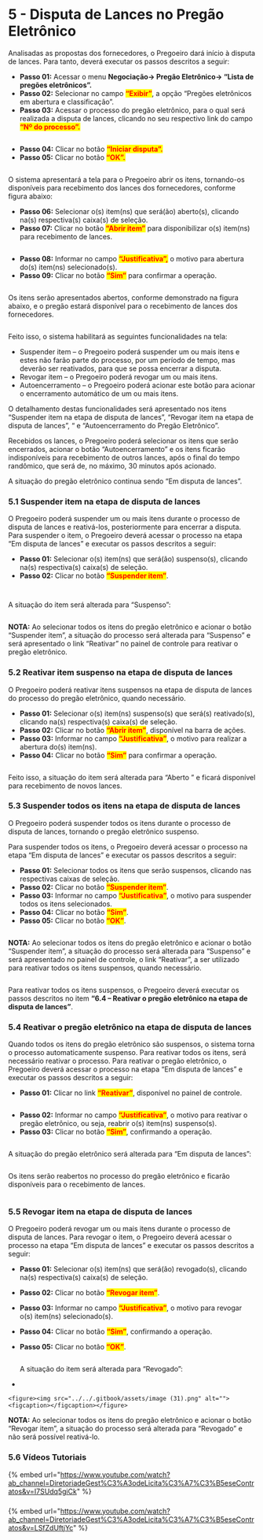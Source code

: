 # 5 - Disputa de Lances no Pregão Eletrônico

Analisadas as propostas dos fornecedores, o Pregoeiro dará início à disputa de lances. Para tanto, deverá executar os passos descritos a seguir:&#x20;

* **Passo 01:** Acessar o menu **Negociação-> Pregão Eletrônico-> **<mark style="color:red;">**“Lista de pregões eletrônicos”.**</mark>&#x20;
* **Passo 02:** Selecionar no campo <mark style="color:red;">**“Exibir”**</mark>, a opção “Pregões eletrônicos em abertura e classificação”.&#x20;
* **Passo 03:** Acessar o processo do pregão eletrônico, para o qual será realizada a disputa de lances, clicando no seu respectivo link do campo <mark style="color:red;">**“Nº do processo”.**</mark>

<figure><img src="../../.gitbook/assets/image (15) (1).png" alt=""><figcaption></figcaption></figure>

* **Passo 04:** Clicar no botão <mark style="color:red;">**“Iniciar disputa”.**</mark>&#x20;
* **Passo 05:** Clicar no botão <mark style="color:red;">**“OK”.**</mark>

<figure><img src="../../.gitbook/assets/image (16) (1).png" alt=""><figcaption></figcaption></figure>

O sistema apresentará a tela para o Pregoeiro abrir os itens, tornando-os disponíveis para recebimento dos lances dos fornecedores, conforme figura abaixo:&#x20;

* **Passo 06:** Selecionar o(s) item(ns) que será(ão) aberto(s), clicando na(s) respectiva(s) caixa(s) de seleção.&#x20;
* **Passo 07:** Clicar no botão <mark style="color:red;">**“Abrir item”**</mark> para disponibilizar o(s) item(ns) para recebimento de lances.

<figure><img src="../../.gitbook/assets/image (17) (1).png" alt=""><figcaption></figcaption></figure>

* **Passo 08:** Informar no campo <mark style="color:red;">**“Justificativa”,**</mark> o motivo para abertura do(s) item(ns) selecionado(s).&#x20;
* **Passo 09:** Clicar no botão <mark style="color:red;">**“Sim”**</mark> para confirmar a operação.&#x20;

<figure><img src="../../.gitbook/assets/image (18) (1).png" alt=""><figcaption></figcaption></figure>

Os itens serão apresentados abertos, conforme demonstrado na figura abaixo, e o pregão estará disponível para o recebimento de lances dos fornecedores.

<figure><img src="../../.gitbook/assets/image (19) (1).png" alt=""><figcaption></figcaption></figure>

Feito isso, o sistema habilitará as seguintes funcionalidades na tela:

* Suspender item – o Pregoeiro poderá suspender um ou mais itens e estes não farão parte do processo, por um período de tempo, mas deverão ser reativados, para que se possa encerrar a disputa.&#x20;
* Revogar item – o Pregoeiro poderá revogar um ou mais itens.&#x20;
* Autoencerramento – o Pregoeiro poderá acionar este botão para acionar o encerramento automático de um ou mais itens.&#x20;

O detalhamento destas funcionalidades será apresentado nos itens “Suspender item na etapa de disputa de lances”, “Revogar item na etapa de disputa de lances”, “ e “Autoencerramento do Pregão Eletrônico”.&#x20;

Recebidos os lances, o Pregoeiro poderá selecionar os itens que serão encerrados, acionar o botão “Autoencerramento” e os itens ficarão indisponíveis para recebimento de outros lances, após o final do tempo randômico, que será de, no máximo, 30 minutos após acionado.&#x20;

A situação do pregão eletrônico continua sendo “Em disputa de lances”.

### 5.1 Suspender item na etapa de disputa de lances

O Pregoeiro poderá suspender um ou mais itens durante o processo de disputa de lances e reativá-los, posteriormente para encerrar a disputa. Para suspender o item, o Pregoeiro deverá acessar o processo na etapa “Em disputa de lances” e executar os passos descritos a seguir:&#x20;

* **Passo 01:** Selecionar o(s) item(ns) que será(ão) suspenso(s), clicando na(s) respectiva(s) caixa(s) de seleção.&#x20;
* **Passo 02:** Clicar no botão <mark style="color:red;">**“Suspender item”**</mark>.

<figure><img src="../../.gitbook/assets/image (20) (1).png" alt=""><figcaption></figcaption></figure>

<figure><img src="../../.gitbook/assets/image (21) (1).png" alt=""><figcaption></figcaption></figure>

A situação do item será alterada para “Suspenso”:

<figure><img src="../../.gitbook/assets/image (22) (1).png" alt=""><figcaption></figcaption></figure>

**NOTA:** Ao selecionar todos os itens do pregão eletrônico e acionar o botão “Suspender item”, a situação do processo será alterada para “Suspenso” e será apresentado o link “Reativar” no painel de controle para reativar o pregão eletrônico.

### &#x20;5.2 Reativar item suspenso na etapa de disputa de lances

O Pregoeiro poderá reativar itens suspensos na etapa de disputa de lances do processo do pregão eletrônico, quando necessário.

* **Passo 01:** Selecionar o(s) item(ns) suspenso(s) que será(s) reativado(s), clicando na(s) respectiva(s) caixa(s) de seleção.&#x20;
* **Passo 02:** Clicar no botão <mark style="color:red;">**“Abrir item”**</mark>, disponível na barra de ações.&#x20;
* **Passo 03:** Informar no campo <mark style="color:red;">**“Justificativa”**</mark>, o motivo para realizar a abertura do(s) item(ns).
* **Passo 04:** Clicar no botão <mark style="color:red;">**“Sim”**</mark> para confirmar a operação.

<figure><img src="../../.gitbook/assets/image (23) (1).png" alt=""><figcaption></figcaption></figure>

Feito isso, a situação do item será alterada para “Aberto ” e ficará disponível para recebimento de novos lances.

### &#x20;5.3 Suspender todos os itens na etapa de disputa de lances

O Pregoeiro poderá suspender todos os itens durante o processo de disputa de lances, tornando o pregão eletrônico suspenso.&#x20;

Para suspender todos os itens, o Pregoeiro deverá acessar o processo na etapa “Em disputa de lances” e executar os passos descritos a seguir:

* **Passo 01:** Selecionar todos os itens que serão suspensos, clicando nas respectivas caixas de seleção.&#x20;
* **Passo 02:** Clicar no botão <mark style="color:red;">**“Suspender item”**</mark>.&#x20;
* **Passo 03:** Informar no campo <mark style="color:red;">**“Justificativa”**</mark>, o motivo para suspender todos os itens selecionados.&#x20;
* **Passo 04:** Clicar no botão <mark style="color:red;">**“Sim”**</mark>.&#x20;
* **Passo 05:** Clicar no botão <mark style="color:red;">**“OK”**</mark>.

<figure><img src="../../.gitbook/assets/image (24) (1).png" alt=""><figcaption></figcaption></figure>

**NOTA:** Ao selecionar todos os itens do pregão eletrônico e acionar o botão “Suspender item”, a situação do processo será alterada para “Suspenso” e será apresentado no painel de controle, o link “Reativar”, a ser utilizado para reativar todos os itens suspensos, quando necessário.

<figure><img src="../../.gitbook/assets/image (25) (1).png" alt=""><figcaption></figcaption></figure>

Para reativar todos os itens suspensos, o Pregoeiro deverá executar os passos descritos no item **“6.4 – Reativar o pregão eletrônico na etapa de disputa de lances”**.

### &#x20;5.4 Reativar o pregão eletrônico na etapa de disputa de lances

Quando todos os itens do pregão eletrônico são suspensos, o sistema torna o processo automaticamente suspenso. Para reativar todos os itens, será necessário reativar o processo. Para reativar o pregão eletrônico, o Pregoeiro deverá acessar o processo na etapa “Em disputa de lances” e executar os passos descritos a seguir:

* **Passo 01:** Clicar no link <mark style="color:red;">**“Reativar”**</mark>, disponível no painel de controle.

<figure><img src="../../.gitbook/assets/image (26) (1).png" alt=""><figcaption></figcaption></figure>

* **Passo 02:** Informar no campo <mark style="color:red;">**“Justificativa”**</mark>, o motivo para reativar o pregão eletrônico, ou seja, reabrir o(s) item(ns) suspenso(s).&#x20;
* **Passo 03:** Clicar no botão <mark style="color:red;">**“Sim”**</mark>, confirmando a operação.

<figure><img src="../../.gitbook/assets/image (27) (1).png" alt=""><figcaption></figcaption></figure>

A situação do pregão eletrônico será alterada para “Em disputa de lances”:

<figure><img src="../../.gitbook/assets/image (28) (1).png" alt=""><figcaption></figcaption></figure>

Os itens serão reabertos no processo do pregão eletrônico e ficarão disponíveis para o recebimento de lances.

<figure><img src="../../.gitbook/assets/image (29) (1).png" alt=""><figcaption></figcaption></figure>

### 5.5 Revogar item na etapa de disputa de lances

O Pregoeiro poderá revogar um ou mais itens durante o processo de disputa de lances. Para revogar o item, o Pregoeiro deverá acessar o processo na etapa “Em disputa de lances” e executar os passos descritos a seguir:

* **Passo 01:** Selecionar o(s) item(ns) que será(ão) revogado(s), clicando na(s) respectiva(s) caixa(s) de seleção.&#x20;
* **Passo 02:** Clicar no botão <mark style="color:red;">**“Revogar item”**</mark>.
* **Passo 03:** Informar no campo <mark style="color:red;">**“Justificativa”**</mark>, o motivo para revogar o(s) item(ns) selecionado(s).&#x20;
* **Passo 04:** Clicar no botão <mark style="color:red;">**“Sim”**</mark>, confirmando a operação.&#x20;
*   **Passo 05:** Clicar no botão <mark style="color:red;">**“OK”**</mark>.

    <figure><img src="../../.gitbook/assets/image (30).png" alt=""><figcaption></figcaption></figure>

    A situação do item será alterada para “Revogado”:
*

    <figure><img src="../../.gitbook/assets/image (31).png" alt=""><figcaption></figcaption></figure>

**NOTA:** Ao selecionar todos os itens do pregão eletrônico e acionar o botão “Revogar item”, a situação do processo será alterada para “Revogado” e não será possível reativá-lo.



### 5.6 Vídeos Tutoriais

{% embed url="https://www.youtube.com/watch?ab_channel=DiretoriadeGest%C3%A3odeLicita%C3%A7%C3%B5eseContratos&v=I7SUdq5giCk" %}

###

{% embed url="https://www.youtube.com/watch?ab_channel=DiretoriadeGest%C3%A3odeLicita%C3%A7%C3%B5eseContratos&v=LSfZdUftjYc" %}
